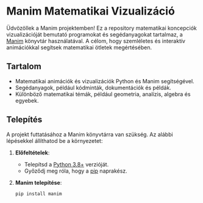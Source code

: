 # Manim Matematikai Vizualizáció

Üdvözöllek a Manim projektemben! Ez a repository matematikai koncepciók vizualizációját bemutató programokat és segédanyagokat tartalmaz, a [Manim](https://www.manim.community/) könyvtár használatával. A célom, hogy szemléletes és interaktív animációkkal segítsek matematikai ötletek megértésében.

## Tartalom
- Matematikai animációk és vizualizációk Python és Manim segítségével.
- Segédanyagok, például kódminták, dokumentációk és példák.
- Különböző matematikai témák, például geometria, analízis, algebra és egyebek.

## Telepítés
A projekt futtatásához a Manim könyvtárra van szükség. Az alábbi lépésekkel állíthatod be a környezetet:

1. **Előfeltételek**:
   - Telepítsd a [Python 3.8+](https://www.python.org/downloads/) verzióját.
   - Győződj meg róla, hogy a [pip](https://pip.pypa.io/en/stable/installation/) naprakész.

2. **Manim telepítése**:
   ```bash
   pip install manim

